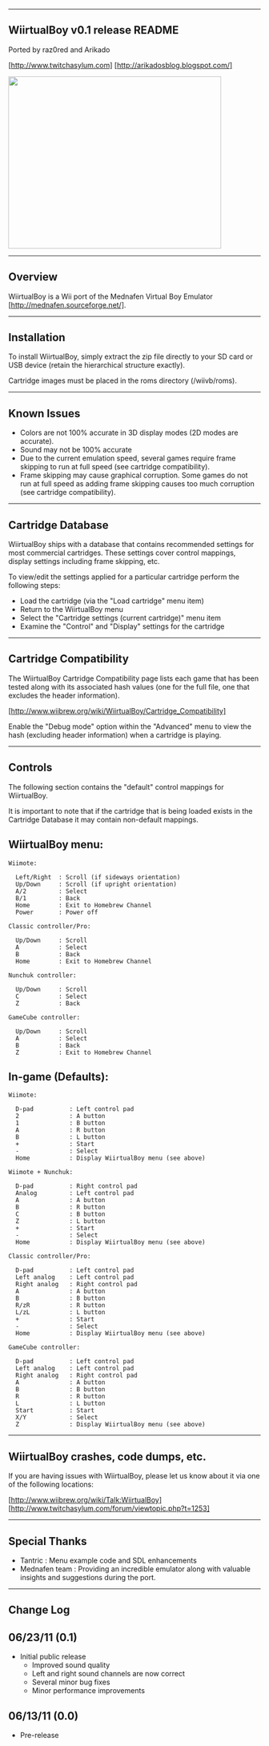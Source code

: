 --------------------------------------------
WiirtualBoy v0.1 release README
--------------------------------------------

Ported by raz0red and Arikado

[http://www.twitchasylum.com]
[http://arikadosblog.blogspot.com/]

<a href='http://www.youtube.com/watch?feature=player_embedded&v=RHJ4vfpTDOQ' target='_blank'><img src='http://img.youtube.com/vi/RHJ4vfpTDOQ/0.jpg' width='425' height=344 /></a>

--------------------------------------------
Overview
--------------------------------------------

WiirtualBoy is a Wii port of the Mednafen Virtual Boy Emulator
[http://mednafen.sourceforge.net/].

--------------------------------------------
Installation
--------------------------------------------

To install WiirtualBoy, simply extract the zip file directly to your SD card
or USB device (retain the hierarchical structure exactly).

Cartridge images must be placed in the roms directory (/wiivb/roms).

--------------------------------------------
Known Issues 
--------------------------------------------

  - Colors are not 100% accurate in 3D display modes (2D modes are accurate).
  - Sound may not be 100% accurate
  - Due to the current emulation speed, several games require frame
      skipping to run at full speed (see cartridge compatibility).
  - Frame skipping may cause graphical corruption. Some games do not run at
      full speed as adding frame skipping causes too much corruption (see 
      cartridge compatibility).

--------------------------------------------
Cartridge Database 
--------------------------------------------

WiirtualBoy ships with a database that contains recommended settings for most
commercial cartridges. These settings cover control mappings, display 
settings including frame skipping, etc.

To view/edit the settings applied for a particular cartridge perform the
following steps:

  * Load the cartridge (via the "Load cartridge" menu item)
  * Return to the WiirtualBoy menu
  * Select the "Cartridge settings (current cartridge)" menu item
  * Examine the "Control" and "Display" settings for the cartridge 

--------------------------------------------
Cartridge Compatibility 
--------------------------------------------

The WiirtualBoy Cartridge Compatibility page lists each game that has been
tested along with its associated hash values (one for the full file, one
that excludes the header information).

[http://www.wiibrew.org/wiki/WiirtualBoy/Cartridge_Compatibility]

Enable the "Debug mode" option within the "Advanced" menu to view the hash
(excluding header information) when a cartridge is playing.

--------------------------------------------
Controls
--------------------------------------------

The following section contains the "default" control mappings for WiirtualBoy.

It is important to note that if the cartridge that is being loaded exists in
the Cartridge Database it may contain non-default mappings. 

  WiirtualBoy menu:
  -----------------

    Wiimote:

      Left/Right  : Scroll (if sideways orientation)
      Up/Down     : Scroll (if upright orientation)
      A/2         : Select 
      B/1         : Back
      Home        : Exit to Homebrew Channel
      Power       : Power off

    Classic controller/Pro:

      Up/Down     : Scroll
      A           : Select 
      B           : Back
      Home        : Exit to Homebrew Channel
            
    Nunchuk controller:

      Up/Down     : Scroll
      C           : Select 
      Z           : Back
                  
    GameCube controller:

      Up/Down     : Scroll
      A           : Select 
      B           : Back
      Z           : Exit to Homebrew Channel
      
  In-game (Defaults):
  -------------------

    Wiimote:

      D-pad          : Left control pad
      2              : A button
      1              : B button
      A              : R button
      B              : L button
      +              : Start
      -              : Select
      Home           : Display WiirtualBoy menu (see above)
      
    Wiimote + Nunchuk:

      D-pad          : Right control pad
      Analog         : Left control pad
      A              : A button
      B              : R button
      C              : B button
      Z              : L button
      +              : Start
      -              : Select      
      Home           : Display WiirtualBoy menu (see above)
      
    Classic controller/Pro:

      D-pad          : Left control pad
      Left analog    : Left control pad
      Right analog   : Right control pad
      A              : A button
      B              : B button
      R/zR           : R button
      L/zL           : L button
      +              : Start
      -              : Select
      Home           : Display WiirtualBoy menu (see above)
                              
    GameCube controller:

      D-pad          : Left control pad
      Left analog    : Left control pad
      Right analog   : Right control pad
      A              : A button
      B              : B button
      R              : R button
      L              : L button
      Start          : Start
      X/Y            : Select
      Z              : Display WiirtualBoy menu (see above)

--------------------------------------------
WiirtualBoy crashes, code dumps, etc.
--------------------------------------------

If you are having issues with WiirtualBoy, please let us know about it via one
of the following locations:

[http://www.wiibrew.org/wiki/Talk:WiirtualBoy]
[http://www.twitchasylum.com/forum/viewtopic.php?t=1253]

--------------------------------------------
Special Thanks
--------------------------------------------

* Tantric       : Menu example code and SDL enhancements
* Mednafen team : Providing an incredible emulator along with valuable insights
                  and suggestions during the port.

--------------------------------------------
Change Log
--------------------------------------------

06/23/11 (0.1)
-------------------
  - Initial public release
    - Improved sound quality
    - Left and right sound channels are now correct 
    - Several minor bug fixes
    - Minor performance improvements 

06/13/11 (0.0)
-------------------
  - Pre-release
  
